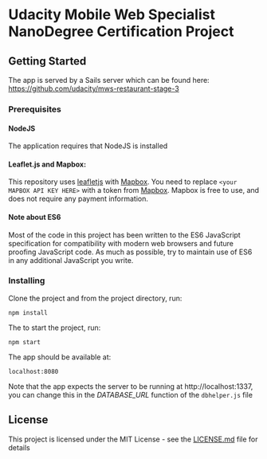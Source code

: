 
# Udacity Mobile Web Specialist NanoDegree Certification Project

## Getting Started
The app is served by a Sails server which can be found here:
https://github.com/udacity/mws-restaurant-stage-3

### Prerequisites

#### NodeJS
The application requires that NodeJS is installed

#### Leaflet.js and Mapbox:

This repository uses [leafletjs](https://leafletjs.com/) with [Mapbox](https://www.mapbox.com/). You need to replace `<your MAPBOX API KEY HERE>` with a token from [Mapbox](https://www.mapbox.com/). Mapbox is free to use, and does not require any payment information.

#### Note about ES6
Most of the code in this project has been written to the ES6 JavaScript specification for compatibility with modern web browsers and future proofing JavaScript code. As much as possible, try to maintain use of ES6 in any additional JavaScript you write.


### Installing

Clone the project and from the project directory, run:

```
npm install
```

The to start the project, run:

```
npm start
```

The app should be available at:
```
localhost:8080
```

Note that the app expects the server to be running at http://localhost:1337, you can change this in the *DATABASE_URL* function of the `dbhelper.js` file

## License

This project is licensed under the MIT License - see the [LICENSE.md](LICENSE.md) file for details
